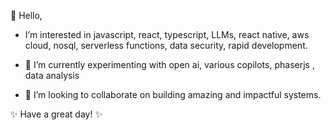 👋 Hello,

- I’m interested in javascript, react, typescript, LLMs, react native, aws cloud, nosql, serverless functions, data security, rapid development. 

- 🌱 I’m currently experimenting with open ai, various copilots, phaserjs , data analysis

- 💞️ I’m looking to collaborate on building amazing and impactful systems.

✨ Have a great day! ✨

